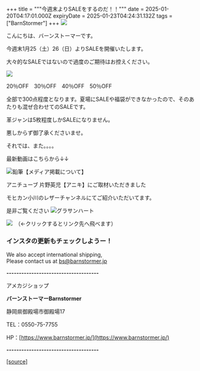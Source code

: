 +++
title = """今週末よりSALEをするのだ！！"""
date = 2025-01-20T04:17:01.000Z
expiryDate = 2025-01-23T04:24:31.132Z
tags = ["BarnStormer"]
+++
[![](https://stat.ameba.jp/user_images/20231023/16/barnstormer-go/b2/03/p/o0420015015354743273.png)](https://ameblo.jp/barnstormer-go/entry-12825670498.html)

こんにちは、バーンストーマーです。

今週末1月25（土）26（日）よりSALEを開催いたします。

大々的なSALEではないので過度のご期待はお控えください。

[![](https://stat.ameba.jp/user_images/20250120/10/barnstormer-go/66/57/p/o0275018315535129591.png)](https://stat.ameba.jp/user_images/20250120/10/barnstormer-go/66/57/p/o0275018315535129591.png)

20％OFF　30％OFF　40％OFF　50％OFF

全部で300点程度となります。夏場にSALEや福袋ができなかったので、そのあたりも混ぜ合わせてのSALEです。

革ジャンは5枚程度しかSALEになりません。

悪しからず御了承くださいませ。

それでは、また。。。。

最新動画はこちらから↓↓

![鉛筆](https://stat100.ameba.jp/blog/ucs/img/char/char3/519.png)【メディア掲載について】

アニチューブ 片野英児【アニキ】にご取材いただきました

モヒカン小川のレザーチャンネルにてご紹介いただいてます。

是非ご覧ください ![グラサンハート](https://stat100.ameba.jp/blog/ucs/img/char/char3/148.png)

[![](https://stat.ameba.jp/user_images/20230412/16/barnstormer-go/6a/23/p/o0108010815269242493.png)](https://www.instagram.com/barnstormer_daily/)　（←クリックするとリンク先へ飛べます）

### インスタの更新もチェックしようー！

We also accept international shipping,  
Please contact us at bs@barnstormer.jp

**\-------------------------------------**

アメカジショップ

**バーンストーマーBarnstormer**

静岡県御殿場市御殿場17

TEL：0550-75-7755

HP：[https://www.barnstormer.jp/](https://www.barnstormer.jp/)

**\-------------------------------------**

[[source]](https://ameblo.jp/barnstormer-go/entry-12883146870.html)
